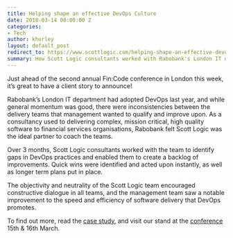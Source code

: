 ```yaml
---
title: Helping shape an effective DevOps Culture
date: 2018-03-14 00:00:00 Z
categories:
- Tech
author: khurley
layout: default_post
redirect_to: https://www.scottlogic.com/helping-shape-an-effective-devops-culture/
summary: How Scott Logic consultants worked with Rabobank's London IT department to improve DevOps practices.
---
```


Just ahead of the second annual Fin:Code conference in London this week, it’s great to have a client story to announce!
 
Rabobank’s London IT department had adopted DevOps last year, and while general momentum was good, there were inconsistencies between the delivery teams that management wanted to qualify and improve upon. As a consultancy used to delivering complex, mission critical, high quality software to financial services organisations, Rabobank felt Scott Logic was the ideal partner to coach the teams.
 
Over 3 months, Scott Logic consultants worked with the team to identify gaps in DevOps practices and enabled them to create a backlog of improvements. Quick wins were identified and acted upon instantly, as well as longer term plans put in place. 
 
The objectivity and neutrality of the Scott Logic team encouraged constructive dialogue in all teams, and the management team saw a notable improvement to the speed and efficiency of software delivery that DevOps promotes.
 
To find out more, read the [case study](https://www.scottlogic.com/our-work/case-study-rabobank/), and visit our stand at the [conference](https://fincode-eu.com/) 15th & 16th March.
